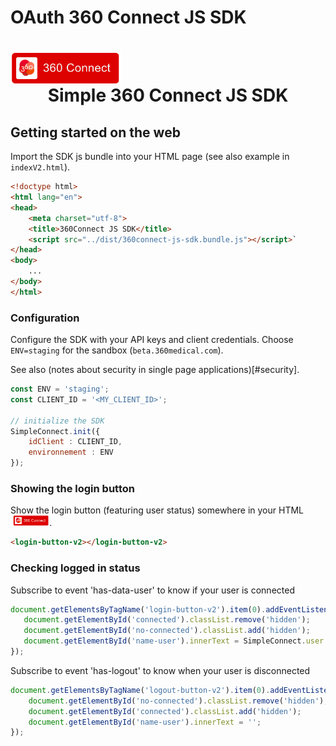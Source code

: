 # OAuth 360 Connect JS SDK

<h1 align="center">
<img align="center" src="test/docs/login-button-loggedout.png" height="52" alt="360connect login button" style="display:block">
Simple 360 Connect JS SDK
</h1>

## Getting started on the web

Import the SDK js bundle into your HTML page (see also example in `indexV2.html`).

```html
<!doctype html>
<html lang="en">
<head>
    <meta charset="utf-8">
    <title>360Connect JS SDK</title>
    <script src="../dist/360connect-js-sdk.bundle.js"></script>`
</head>
<body>
    ...
</body>
</html>
```

### Configuration

Configure the SDK with your API keys and client credentials. Choose `ENV=staging` for the sandbox (`beta.360medical.com`).

See also (notes about security in single page applications)[#security].

```javascript
const ENV = 'staging';
const CLIENT_ID = '<MY_CLIENT_ID>';

// initialize the SDK
SimpleConnect.init({
    idClient : CLIENT_ID,
    environnement : ENV
});
```

### Showing the login button

Show the login button (featuring user status) somewhere in your HTML <img src="test/docs/login-button-loggedout.png" height="17" alt="360connect login button" style="display:inline-block;margin-left:4px">.


```html
<login-button-v2></login-button-v2>
```

### Checking logged in status
Subscribe to event 'has-data-user' to know if your user is connected
```javascript
document.getElementsByTagName('login-button-v2').item(0).addEventListener('has-data-user', function (e) {
   document.getElementById('connected').classList.remove('hidden');
   document.getElementById('no-connected').classList.add('hidden');
   document.getElementById('name-user').innerText = SimpleConnect.user.toString();
});
```
Subscribe to event 'has-logout' to know when your user is disconnected
```javascript
document.getElementsByTagName('logout-button-v2').item(0).addEventListener('has-logout', function (e) {
    document.getElementById('no-connected').classList.remove('hidden');
    document.getElementById('connected').classList.add('hidden');
    document.getElementById('name-user').innerText = '';
});
```
